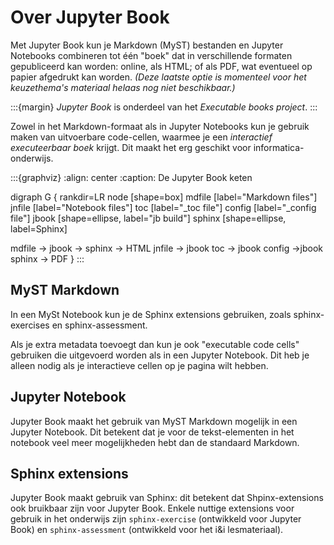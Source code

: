 # Over Jupyter Book

Met Jupyter Book kun je Markdown (MyST) bestanden en Jupyter Notebooks combineren tot één "boek" dat in verschillende formaten gepubliceerd kan worden: online, als HTML; of als PDF, wat eventueel op papier afgedrukt kan worden. *(Deze laatste optie is momenteel voor het keuzethema's materiaal helaas nog niet beschikbaar.)*

:::{margin}
*Jupyter Book* is onderdeel van het *Executable books project*.
:::

Zowel in het Markdown-formaat als in Jupyter Notebooks kun je gebruik maken van uitvoerbare code-cellen, waarmee je een *interactief executeerbaar boek* krijgt.
Dit maakt het erg geschikt voor informatica-onderwijs.

:::{graphviz}
:align: center
:caption: De Jupyter Book keten

digraph G {
  rankdir=LR
  node [shape=box]
  mdfile [label="Markdown files"]
  jnfile [label="Notebook files"]
  toc [label="_toc file"]
  config [label="_config file"]
  jbook [shape=ellipse, label="jb build"]
  sphinx [shape=ellipse, label=Sphinx]
  
  mdfile -> jbook -> sphinx -> HTML
  jnfile -> jbook
  toc -> jbook
  config ->jbook
  sphinx -> PDF
}
:::

## MyST Markdown

In een MySt Notebook kun je de Sphinx extensions gebruiken, zoals sphinx-exercises en sphinx-assessment.

Als je extra metadata toevoegt dan kun je ook "executable code cells" gebruiken die uitgevoerd worden als in een Jupyter Notebook. Dit heb je alleen nodig als je interactieve cellen op je pagina wilt hebben.

## Jupyter Notebook

Jupyter Book maakt het gebruik van MyST Markdown mogelijk in een Jupyter Notebook.
Dit betekent dat je voor de tekst-elementen in het notebook veel meer mogelijkheden hebt dan de standaard Markdown.

## Sphinx extensions

Jupyter Book maakt gebruik van Sphinx: dit betekent dat Shpinx-extensions ook bruikbaar zijn voor Jupyter Book.
Enkele nuttige extensions voor gebruik in het onderwijs zijn `sphinx-exercise` (ontwikkeld voor Jupyter Book) en `sphinx-assessment` (ontwikkeld voor het i&i lesmateriaal).
